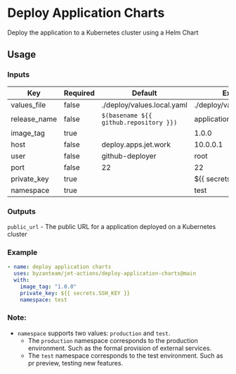 # Deploy Application Charts
Deploy the application to a Kubernetes cluster using a Helm Chart

## Usage
### Inputs
| Key                 | Required| Default                    | Example                                                 |
| ------------------- | ------- | -------------------------- | ------------------------------------------------------- |
| values_file         | false   | ./deploy/values.local.yaml | ./deploy/values.local.yaml                              |
| release_name        | false   | `$(basename ${{ github.repository }})`           | application                                            |
| image_tag           | true    |                            | 1.0.0                                                   |
| host                | false   | deploy.apps.jet.work       | 10.0.0.1                                                |
| user                | false   | github-deployer            | root                                                    |
| port                | false   | 22                         | 22                                                      |
| private_key         | true    |                            | ${{ secrets.SSH_KEY }}                                  |
| namespace           | true    |                            | test                                                    |

### Outputs
`public_url` - The public URL for a application deployed on a Kubernetes cluster

### Example
```yaml
- name: deploy application charts
  uses: byzanteam/jet-actions/deploy-application-charts@main
  with:
    image_tag: "1.0.0"
    private_key: ${{ secrets.SSH_KEY }}
    namespace: test
```

### Note:
* `namespace` supports two values: `production` and `test`. 
  * The `production` namespace corresponds to the production environment. Such as the formal provision of external services.
  * The `test` namespace corresponds to the test environment. Such as pr preview, testing new features.

